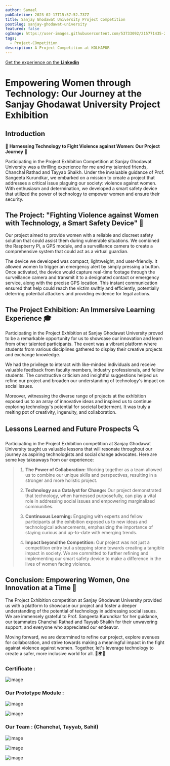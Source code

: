 ```yaml
---
author: Samael
pubDatetime: 2023-02-17T15:57:52.737Z
title: Sanjay Ghodawat University Project Competition
postSlug: sanjay-ghodawat-university
featured: false
ogImage: https://user-images.githubusercontent.com/53733092/215771435-25408246-2309-4f8b-a781-1f3d93bdf0ec.png
tags:
  - Project-COmpetition
description: A Project Competition at KOLHAPUR
---
```


[Get the experience on the **Linkedin**](https://www.linkedin.com/posts/sahil-sawant-its-31aug_projectexhibition-sanjayghodawatuniversity-activity-7065719183400919040-9zlM?utm_source=share&utm_medium=member_desktop)

# Empowering Women through Technology: Our Journey at the Sanjay Ghodawat University Project Exhibition

## Introduction
🌟 **Harnessing Technology to Fight Violence against Women: Our Project Journey** 🌟

Participating in the Project Exhibition Competition at Sanjay Ghodawat University was a thrilling experience for me and my talented friends, Chanchal Rathad and Tayyab Shaikh. Under the invaluable guidance of Prof. Sangeeta Kurundkar, we embarked on a mission to create a project that addresses a critical issue plaguing our society: violence against women. With enthusiasm and determination, we developed a smart safety device that utilized the power of technology to empower women and ensure their security.

## The Project: "Fighting Violence against Women with Technology, a Smart Safety Device" 💪

Our project aimed to provide women with a reliable and discreet safety solution that could assist them during vulnerable situations. We combined the Raspberry Pi, a GPS module, and a surveillance camera to create a comprehensive system that could act as a virtual guardian.

The device we developed was compact, lightweight, and user-friendly. It allowed women to trigger an emergency alert by simply pressing a button. Once activated, the device would capture real-time footage through the surveillance camera and transmit it to a designated contact or emergency service, along with the precise GPS location. This instant communication ensured that help could reach the victim swiftly and efficiently, potentially deterring potential attackers and providing evidence for legal actions.

## The Project Exhibition: An Immersive Learning Experience 🎓

Participating in the Project Exhibition at Sanjay Ghodawat University proved to be a remarkable opportunity for us to showcase our innovation and learn from other talented participants. The event was a vibrant platform where students from various disciplines gathered to display their creative projects and exchange knowledge.

We had the privilege to interact with like-minded individuals and receive valuable feedback from faculty members, industry professionals, and fellow students. The constructive criticism and insightful suggestions helped us refine our project and broaden our understanding of technology's impact on social issues.

Moreover, witnessing the diverse range of projects at the exhibition exposed us to an array of innovative ideas and inspired us to continue exploring technology's potential for societal betterment. It was truly a melting pot of creativity, ingenuity, and collaboration.

## Lessons Learned and Future Prospects 🔍

Participating in the Project Exhibition competition at Sanjay Ghodawat University taught us valuable lessons that will resonate throughout our journey as aspiring technologists and social change advocates. Here are some key takeaways from our experience:

> 1. **The Power of Collaboration:** Working together as a team allowed us to combine our unique skills and perspectives, resulting in a stronger and more holistic project.
>
> 2. **Technology as a Catalyst for Change:** Our project demonstrated that technology, when harnessed purposefully, can play a vital role in addressing social issues and empowering marginalized communities.
>
> 3. **Continuous Learning:** Engaging with experts and fellow participants at the exhibition exposed us to new ideas and technological advancements, emphasizing the importance of staying curious and up-to-date with emerging trends.
>
> 4. **Impact beyond the Competition:** Our project was not just a competition entry but a stepping stone towards creating a tangible impact in society. We are committed to further refining and implementing our smart safety device to make a difference in the lives of women facing violence.

## Conclusion: Empowering Women, One Innovation at a Time 💫

The Project Exhibition competition at Sanjay Ghodawat University provided us with a platform to showcase our project and foster a deeper understanding of the potential of technology in addressing social issues. We are immensely grateful to Prof. Sangeeta Kurundkar for her guidance, our teammates Chanchal Rathad and Tayyab Shaikh for their unwavering support, and everyone who appreciated our endeavor.

Moving forward, we are determined to refine our project, explore avenues for collaboration, and strive towards making a meaningful impact in the fight against violence against women. Together, let's leverage technology to create a safer, more inclusive world for all. 💜🌍✨

### Certificate :
![image](https://github.com/Auriel3003/samael/assets/103866475/38e13e84-597c-46c2-b73a-312f30bdcb96)

### Our Prototype Module :
![image](https://github.com/Auriel3003/samael/assets/103866475/4a897cd9-27f1-4a7a-b8cd-353b4daf3343)

![image](https://github.com/Auriel3003/samael/assets/103866475/6f443d4f-4605-428a-8b91-24165f10ba62)

### Our Team : (Chanchal, Tayyab, Sahil)
![image](https://github.com/Auriel3003/samael/assets/103866475/7232630a-ac12-41a3-9fe1-6b501f394dcf)


![image](https://github.com/Auriel3003/samael/assets/103866475/bdbd24d6-1347-45db-a87d-1c90ffd3ae78)

![image](https://github.com/Auriel3003/samael/assets/103866475/ef9ffe8d-36c4-4602-bf4f-82644ab2c052)

